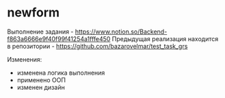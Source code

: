 # newform

Выполнение задания - https://www.notion.so/Backend-f863a6666e9f40f99f41254a1fffe450
Предыдущая реализация находится в репозитории - https://github.com/bazarovelmar/test_task_grs

Изменения:
- изменена логика выполнения
- применено ООП
- изменен дизайн

